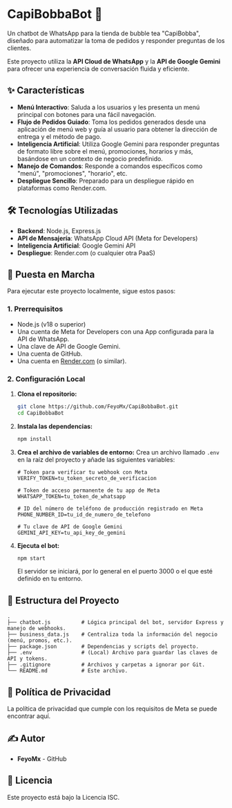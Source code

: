 # CapiBobbaBot 🧋

Un chatbot de WhatsApp para la tienda de bubble tea "CapiBobba", diseñado para automatizar la toma de pedidos y responder preguntas de los clientes.

Este proyecto utiliza la **API Cloud de WhatsApp** y la **API de Google Gemini** para ofrecer una experiencia de conversación fluida y eficiente.

## ✨ Características

-   **Menú Interactivo**: Saluda a los usuarios y les presenta un menú principal con botones para una fácil navegación.
-   **Flujo de Pedidos Guiado**: Toma los pedidos generados desde una aplicación de menú web y guía al usuario para obtener la dirección de entrega y el método de pago.
-   **Inteligencia Artificial**: Utiliza Google Gemini para responder preguntas de formato libre sobre el menú, promociones, horarios y más, basándose en un contexto de negocio predefinido.
-   **Manejo de Comandos**: Responde a comandos específicos como "menú", "promociones", "horario", etc.
-   **Despliegue Sencillo**: Preparado para un despliegue rápido en plataformas como Render.com.

## 🛠️ Tecnologías Utilizadas

-   **Backend**: Node.js, Express.js
-   **API de Mensajería**: WhatsApp Cloud API (Meta for Developers)
-   **Inteligencia Artificial**: Google Gemini API
-   **Despliegue**: Render.com (o cualquier otra PaaS)

## 🚀 Puesta en Marcha

Para ejecutar este proyecto localmente, sigue estos pasos:

### 1. Prerrequisitos

-   Node.js (v18 o superior)
-   Una cuenta de Meta for Developers con una App configurada para la API de WhatsApp.
-   Una clave de API de Google Gemini.
-   Una cuenta de GitHub.
-   Una cuenta en [Render.com](https://render.com/) (o similar).

### 2. Configuración Local

1.  **Clona el repositorio:**
    ```bash
    git clone https://github.com/FeyoMx/CapiBobbaBot.git
    cd CapiBobbaBot
    ```

2.  **Instala las dependencias:**
    ```bash
    npm install
    ```

3.  **Crea el archivo de variables de entorno:**
    Crea un archivo llamado `.env` en la raíz del proyecto y añade las siguientes variables:

    ```env
    # Token para verificar tu webhook con Meta
    VERIFY_TOKEN=tu_token_secreto_de_verificacion

    # Token de acceso permanente de tu app de Meta
    WHATSAPP_TOKEN=tu_token_de_whatsapp

    # ID del número de teléfono de producción registrado en Meta
    PHONE_NUMBER_ID=tu_id_de_numero_de_telefono

    # Tu clave de API de Google Gemini
    GEMINI_API_KEY=tu_api_key_de_gemini
    ```

4.  **Ejecuta el bot:**
    ```bash
    npm start
    ```
    El servidor se iniciará, por lo general en el puerto 3000 o el que esté definido en tu entorno.

## 📂 Estructura del Proyecto

```
.
├── chatbot.js          # Lógica principal del bot, servidor Express y manejo de webhooks.
├── business_data.js    # Centraliza toda la información del negocio (menú, promos, etc.).
├── package.json        # Dependencias y scripts del proyecto.
├── .env                # (Local) Archivo para guardar las claves de API y tokens.
├── .gitignore          # Archivos y carpetas a ignorar por Git.
└── README.md           # Este archivo.
```

## 📄 Política de Privacidad

La política de privacidad que cumple con los requisitos de Meta se puede encontrar aquí.

## ✍️ Autor

-   **FeyoMx** - GitHub

## 📜 Licencia

Este proyecto está bajo la Licencia ISC.


